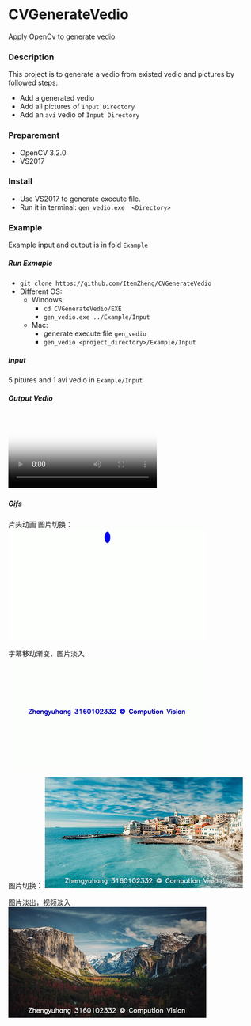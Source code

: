 # CVGenerateVedio
Apply OpenCv to generate vedio 

### Description ###

This project is to generate a vedio from existed vedio and pictures by followed steps:
+ Add a generated vedio 
+ Add all pictures of `Input Directory`
+ Add an `avi` vedio of `Input Directory`

### Preparement ###

+ OpenCV 3.2.0
+ VS2017

### Install ###

+ Use VS2017 to generate execute file.
+ Run it in terminal:   `gen_vedio.exe  <Directory>`

### Example ###

Example input and output is in fold `Example`

##### Run Exmaple ####
+ `git clone https://github.com/ItemZheng/CVGenerateVedio`
+ Different OS:
    + Windows:
        + `cd CVGenerateVedio/EXE`
        + `gen_vedio.exe ../Example/Input`
    + Mac:
        + generate execute file `gen_vedio`
        + `gen_vedio <project_directory>/Example/Input`

##### Input #####

5 pitures and 1 avi vedio in `Example/Input`

##### Output Vedio #####

<video id="video" controls="" preload="none" poster="http://media.w3.org/2010/05/sintel/poster.png">
  <source id="mp4" src="https://github.com/ItemZheng/CVGenerateVedio/Example/GeneratedVedio/output.avi" type="video/avi">
</video>

##### Gifs #####

片头动画
图片切换：
![avatar](https://github.com/ItemZheng/CVGenerateVedio/blob/master/Example/gif/%E7%89%87%E5%A4%B4%E5%8A%A8%E7%94%BB.gif)

字幕移动渐变，图片淡入
![avatar](https://github.com/ItemZheng/CVGenerateVedio/blob/master/Example/gif/%E5%AD%97%E5%B9%95%E7%A7%BB%E5%8A%A8%E6%B8%90%E5%8F%98_%E5%9B%BE%E7%89%87%E6%B7%A1%E5%85%A5.gif)

图片切换：
![avatar](https://github.com/ItemZheng/CVGenerateVedio/blob/master/Example/gif/%E5%9B%BE%E7%89%87%E5%88%87%E6%8D%A2.gif)

图片淡出，视频淡入
![avatar](https://github.com/ItemZheng/CVGenerateVedio/blob/master/Example/gif/%E5%9B%BE%E7%89%87%E6%B7%A1%E5%87%BA_%E8%A7%86%E5%B1%8F%E6%B7%A1%E5%85%A5.gif)